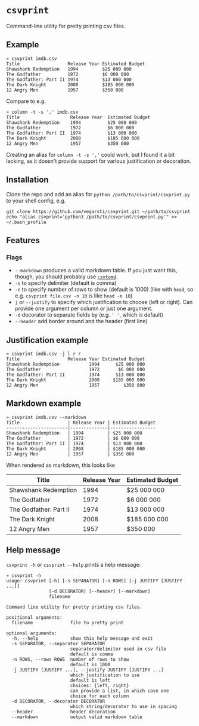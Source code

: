 # `csvprint`

Command-line utility for pretty printing csv files.

## Example

```
» csvprint imdb.csv
Title                  Release Year Estimated Budget
Shawshank Redemption   1994         $25 000 000
The Godfather          1972         $6 000 000
The Godfather: Part II 1974         $13 000 000
The Dark Knight        2008         $185 000 000
12 Angry Men           1957         $350 000
```

Compare to e.g.

```
» column -t -s ',' imdb.csv
Title                   Release Year  Estimated Budget
Shawshank Redemption    1994          $25 000 000
The Godfather           1972          $6 000 000
The Godfather: Part II  1974          $13 000 000
The Dark Knight         2008          $185 000 000
12 Angry Men            1957          $350 000
```
Creating an alias for `column -t -s ','` could work, but I found it a bit lacking, as it doesn't provide support for various justification or decoration.

## Installation

Clone the repo and add an alias for `python /path/to/csvprint/csvprint.py` to your shell config, e.g.

```
git clone https://github.com/vegarsti/csvprint.git ~/path/to/csvprint
echo "alias csvprint='python3 /path/to/csvprint/csvprint.py'" >> ~/.bash_profile
```

## Features

### Flags
* `--markdown` produces a valid markdown table. If you just want this, though, you should probably use [`csvtomd`](https://github.com/mplewis/csvtomd).
* `-s` to specify delimiter (default is comma)
* `-n` to specify number of rows to show (default is 1000) (like with `head`, so e.g. `csvprint file.csv -n 10` is like `head -n 10`)
* `j` or `--justify` to specify which justification to choose (left or right). Can provide one argument per column or just one argument.
* `-d` decorator to separate fields by (e.g. `' '`, which is default)
* `--header` add border around and the header (first line)

## Justification example

```
» csvprint imdb.csv -j l r r
Title                  Release Year Estimated Budget
Shawshank Redemption           1994      $25 000 000
The Godfather                  1972       $6 000 000
The Godfather: Part II         1974      $13 000 000
The Dark Knight                2008     $185 000 000
12 Angry Men                   1957         $350 000
```

## Markdown example

```
» csvprint imdb.csv --markdown
Title                  | Release Year | Estimated Budget
-----------------------|--------------|-----------------
Shawshank Redemption   | 1994         | $25 000 000
The Godfather          | 1972         | $6 000 000
The Godfather: Part II | 1974         | $13 000 000
The Dark Knight        | 2008         | $185 000 000
12 Angry Men           | 1957         | $350 000
```

When rendered as markdown, this looks like

Title                  | Release Year | Estimated Budget
-----------------------|--------------|-----------------
Shawshank Redemption   | 1994         | $25 000 000
The Godfather          | 1972         | $6 000 000
The Godfather: Part II | 1974         | $13 000 000
The Dark Knight        | 2008         | $185 000 000
12 Angry Men           | 1957         | $350 000

## Help message
`csvprint -h` or `csvprint --help` prints a help message:

```
» csvprint -h
usage: csvprint [-h] [-s SEPARATOR] [-n ROWS] [-j JUSTIFY [JUSTIFY ...]]
                [-d DECORATOR] [--header] [--markdown]
                filename

Command line utility for pretty printing csv files.

positional arguments:
  filename              file to pretty print

optional arguments:
  -h, --help            show this help message and exit
  -s SEPARATOR, --separator SEPARATOR
                        separator/delimiter used in csv file
                        default is comma
  -n ROWS, --rows ROWS  number of rows to show
                        default is 1000
  -j JUSTIFY [JUSTIFY ...], --justify JUSTIFY [JUSTIFY ...]
                        which justification to use
                        default is left
                        choices: {left, right}
                        can provide a list, in which case one
                        choice for each column
  -d DECORATOR, --decorator DECORATOR
                        which string/decorator to use in spacing
  --header              header decoration
  --markdown            output valid markdown table
```
